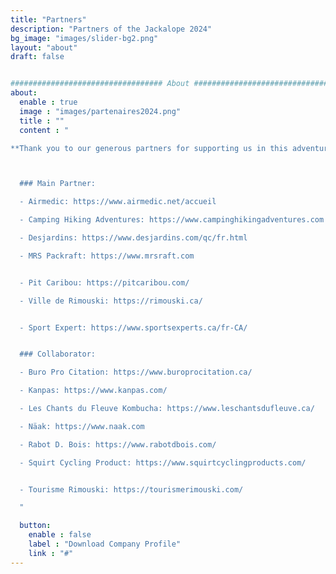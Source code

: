 ```yaml
---
title: "Partners"
description: "Partners of the Jackalope 2024"
bg_image: "images/slider-bg2.png"
layout: "about"
draft: false


################################## About #####################################
about:
  enable : true
  image : "images/partenaires2024.png"
  title : ""
  content : "

**Thank you to our generous partners for supporting us in this adventure:**



  ### Main Partner:

  - Airmedic: https://www.airmedic.net/accueil

  - Camping Hiking Adventures: https://www.campinghikingadventures.com

  - Desjardins: https://www.desjardins.com/qc/fr.html

  - MRS Packraft: https://www.mrsraft.com


  - Pit Caribou: https://pitcaribou.com/

  - Ville de Rimouski: https://rimouski.ca/


  - Sport Expert: https://www.sportsexperts.ca/fr-CA/


  ### Collaborator:

  - Buro Pro Citation: https://www.buroprocitation.ca/

  - Kanpas: https://www.kanpas.com/

  - Les Chants du Fleuve Kombucha: https://www.leschantsdufleuve.ca/

  - Näak: https://www.naak.com

  - Rabot D. Bois: https://www.rabotdbois.com/

  - Squirt Cycling Product: https://www.squirtcyclingproducts.com/


  - Tourisme Rimouski: https://tourismerimouski.com/

  "

  button:
    enable : false
    label : "Download Company Profile"
    link : "#"
---
```

